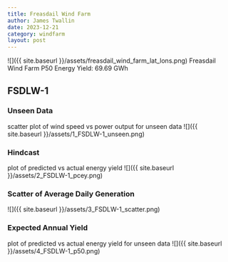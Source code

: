 ```yaml
---
title: Freasdail Wind Farm
author: James Twallin
date: 2023-12-21
category: windfarm
layout: post
---
```

![]({{ site.baseurl }}/assets/freasdail_wind_farm_lat_lons.png)
Freasdail Wind Farm P50 Energy Yield: 69.69 GWh

FSDLW-1
-------------
### Unseen Data 
scatter plot of wind speed vs power output for unseen data
![]({{ site.baseurl }}/assets/1_FSDLW-1_unseen.png)
### Hindcast 
plot of predicted vs actual energy yield
![]({{ site.baseurl }}/assets/2_FSDLW-1_pcey.png)
### Scatter of Average Daily Generation 

![]({{ site.baseurl }}/assets/3_FSDLW-1_scatter.png)
### Expected Annual Yield 
plot of predicted vs actual energy yield for unseen data
![]({{ site.baseurl }}/assets/4_FSDLW-1_p50.png)

